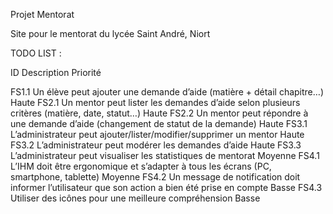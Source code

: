 Projet Mentorat

Site pour le mentorat du lycée Saint André, Niort

TODO LIST :

ID Description Priorité

FS1.1 Un élève peut ajouter une demande d’aide (matière + détail chapitre…) Haute 
FS2.1 Un mentor peut lister les demandes d’aide selon plusieurs critères (matière, date, statut…) Haute 
FS2.2 Un mentor peut répondre à une demande d’aide (changement de statut de la demande) Haute 
FS3.1 L’administrateur peut ajouter/lister/modifier/supprimer un mentor Haute 
FS3.2 L’administrateur peut modérer les demandes d’aide Haute 
FS3.3 L’administrateur peut visualiser les statistiques de mentorat Moyenne 
FS4.1 L’IHM doit être ergonomique et s’adapter à tous les écrans (PC, smartphone, tablette) Moyenne 
FS4.2 Un message de notification doit informer l’utilisateur que son action a bien été prise en compte Basse 
FS4.3 Utiliser des icônes pour une meilleure compréhension Basse
